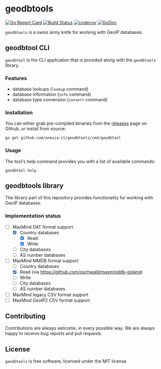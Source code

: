 # geodbtools

[![Go Report Card](https://goreportcard.com/badge/anexia-it/geodbtools)](https://goreportcard.com/report/anexia-it/geodbtools)
[![Build Status](https://travis-ci.org/anexia-it/geodbtools.svg?branch=master)](https://travis-ci.org/anexia-it/geodbtools)
[![codecov](https://codecov.io/gh/anexia-it/geodbtools/branch/master/graph/badge.svg)](https://codecov.io/gh/anexia-it/geodbtools)
[![GoDoc](https://godoc.org/github.com/anexia-it/geodbtools?status.svg)](https://godoc.org/github.com/anexia-it/geodbtools)


`geodbtools` is a swiss army knife for working with GeoIP databases.

## geodbtool CLI

`geodbtool` is the CLI application that is provided along with the `geodbtools` library.

### Features

* database lookups (`lookup` command)
* database information (`info` command)
* database type conversion (`convert` command)

### Installation

You can either grab pre-compiled binaries from the [releases](https://github.com/anexia-it/geodbtools/releases) page on Github, or install from source:

```
go get github.com/anexia-it/geodbtools/cmd/geodbtool
```

### Usage

The tool's help command provides you with a list of available commands:

```
geodbtool help
```

## geodbtools library

The library part of this repository provides functionality for working with
GeoIP databases.

### Implementation status

- [ ] MaxMind DAT format support
  - [x] Country databases
    - [x] Read
	- [x] Write
  - [ ] City databases
  - [ ] AS number databases

- [ ] MaxMind MMDB format support
  - [ ] Country databases
   - [x] Read (via https://github.com/oschwald/maxminddb-golang)
   - [ ] Write
  - [ ] City databases
  - [ ] AS number databases
  
- [ ] MaxMind legacy CSV format support
- [ ] MaxMind GeoIP2 CSV format support

## Contributing

Contributions are always welcome, in every possible way.
We are always happy to receive bug reports and pull requests.

## License

`geodbtools` is free software, licensed under the MIT license.

